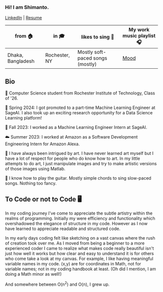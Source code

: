 ### Hi! I am Shimanto.
[LinkedIn](https://www.linkedin.com/in/shimantobhowmik/) | [Resume](https://github.com/ShimantoBhowmik/resume/blob/main/Shimanto_Bhowmik_Resume.pdf)


| from 🏠                                  | in 🎓            | likes to sing 🎤              | My work music playlist 🎧               |
| --------------------------------------- | ---------------- | ---------------------------- | --------------------------------------- |
| Dhaka, Bangladesh                       | Rochester, NY    | Mostly soft-paced songs (mostly) | [Mood](https://open.spotify.com/playlist/0Iqy4oipAp4IRrZ2YD8h6H?si=592b61f9f1964e5c) |
                                  


## Bio
🐾 Computer Science student from Rochester Institute of Technology, Class of '26.

🌱 Spring 2024: I got promoted to a part-time Machine Learning Engineer at SageAI. I also took up an exciting research opportunity for a Data Science Learning platform!

🍝 Fall 2023: I worked as a Machine Learning Engineer Intern at SageAI.

☁️ Summer 2023: I worked at Amazon as a Software Development Engineering Intern for Amazon Alexa.

🎨 I have always been intrigued by art. I have never learned art myself but I have a lot of respect for people who do know how to art. In my little attempts to do art, I just manipulate images and try to make artistic versions of those images using Matlab.

🎸 I know how to play the guitar. Mostly simple chords to sing slow-paced songs. Nothing too fancy.


## To Code or not to Code 🖥️
In my coding journey I've come to appreciate the subtle artistry within the realms of programming. Initially my were efficiency and functionality which overshadowed the elegance of structure in my code. However as I now have learned to appreciate readable and structured code.

In my early days coding felt like sketching on a vast canvas where the rush of creation took over me. As I moved from being a beginner to a more experienced coder I came to realize what makes code really beautiful isn't just how well it works but how clear and easy to understand it is for others who come take a look at my canvas. For example, I like having meaningful variable names in my code. (x,y) are for coordinates in Math, not for variable names; not in my coding handbook at least. (Oh did I mention, I am doing a Math minor as well!)

And somewhere between O(n<sup>2</sup>) and O(n), I grew up.
